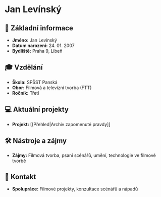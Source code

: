 # Jan Levínský

## 📌 Základní informace

- **Jméno:** Jan Levínský  
- **Datum narození:** 24. 01. 2007  
- **Bydliště:** Praha 9, Libeň  

## 🎓 Vzdělání

- **Škola:** SPŠST Panská  
- **Obor:** Filmová a televizní tvorba (FTT)  
- **Ročník:** Třetí  

## 💻 Aktuální projekty

- **Projekt:** [[Přehled|Archiv zapomenuté pravdy]]

## 🛠️ Nástroje a zájmy

- **Zájmy:** Filmová tvorba, psaní scénářů, umění, technologie ve filmové tvorbě  

## 🤝 Kontakt

- **Spolupráce:** Filmové projekty, konzultace scénářů a nápadů
